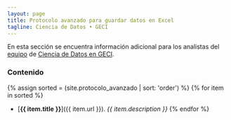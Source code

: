 ```yaml
---
layout: page
title: Protocolo avanzado para guardar datos en Excel
tagline: Ciencia de Datos • GECI
---
```


En esta sección se encuentra información adicional para los analistas del [equipo](https://github.com/orgs/IslasGECI/people) de [Ciencia de Datos en GECI](https://islasgeci.github.io).

### Contenido

{% assign sorted = (site.protocolo_avanzado | sort: 'order') %}
{% for item in sorted %}
- [**{{ item.title }}**]({{ item.url }}). _{{ item.description }}_
{% endfor %}
